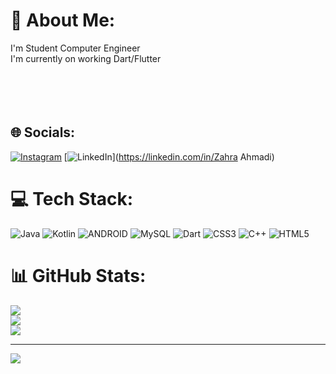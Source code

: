 # 💫 About Me:
I'm Student Computer Engineer <br>I'm currently on working Dart/Flutter<br><br><br><br><br>


## 🌐 Socials:
[![Instagram](https://img.shields.io/badge/Instagram-%23E4405F.svg?logo=Instagram&logoColor=white)](https://instagram.com/zahra.ahmdi___) [![LinkedIn](https://img.shields.io/badge/LinkedIn-%230077B5.svg?logo=linkedin&logoColor=white)](https://linkedin.com/in/Zahra Ahmadi) 

# 💻 Tech Stack:
![Java](https://img.shields.io/badge/java-%23ED8B00.svg?style=for-the-badge&logo=java&logoColor=white) ![Kotlin](https://img.shields.io/badge/kotlin-%230095D5.svg?style=for-the-badge&logo=kotlin&logoColor=white) ![ANDROID](https://img.shields.io/badge/android-%2320232a.svg?style=for-the-badge&logo=android&logoColor=%a4c639) ![MySQL](https://img.shields.io/badge/mysql-%2300f.svg?style=for-the-badge&logo=mysql&logoColor=white) ![Dart](https://img.shields.io/badge/dart-%230175C2.svg?style=for-the-badge&logo=dart&logoColor=white) ![CSS3](https://img.shields.io/badge/css3-%231572B6.svg?style=for-the-badge&logo=css3&logoColor=white) ![C++](https://img.shields.io/badge/c++-%2300599C.svg?style=for-the-badge&logo=c%2B%2B&logoColor=white) ![HTML5](https://img.shields.io/badge/html5-%23E34F26.svg?style=for-the-badge&logo=html5&logoColor=white)
# 📊 GitHub Stats:
![](https://github-readme-stats.vercel.app/api?username=zahraahmadi023&theme=dark&hide_border=false&include_all_commits=true&count_private=true)<br/>
![](https://github-readme-streak-stats.herokuapp.com/?user=zahraahmadi023&theme=dark&hide_border=false)<br/>
![](https://github-readme-stats.vercel.app/api/top-langs/?username=zahraahmadi023&theme=dark&hide_border=false&include_all_commits=true&count_private=true&layout=compact)

---
[![](https://visitcount.itsvg.in/api?id=zahraahmadi023&icon=0&color=0)](https://visitcount.itsvg.in)

<!-- Proudly created with GPRM ( https://gprm.itsvg.in ) -->
